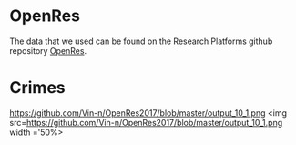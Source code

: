 # OpenRes

The data that we used can be found on the Research Platforms github repository [OpenRes](https://github.com/Vin-n/OpenRes/tree/master/Event%20Data/Victorian_Crime_Statistics). 


# Crimes
https://github.com/Vin-n/OpenRes2017/blob/master/output_10_1.png
<img src=https://github.com/Vin-n/OpenRes2017/blob/master/output_10_1.png width ='50%>

